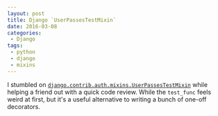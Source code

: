 ```yaml
---
layout: post
title: Django `UserPassesTestMixin`
date: 2016-03-08
categories:
 - Django
tags:
 - python
 - django
 - mixins
---
```


I stumbled on [`django.contrib.auth.mixins.UserPassesTestMixin`](https://docs.djangoproject.com/en/1.9/topics/auth/default/#django.contrib.auth.mixins.UserPassesTestMixin) while helping a friend out with a quick code review. While the `test_func` feels weird at first, but it's a useful alternative to writing a bunch of one-off decorators.
